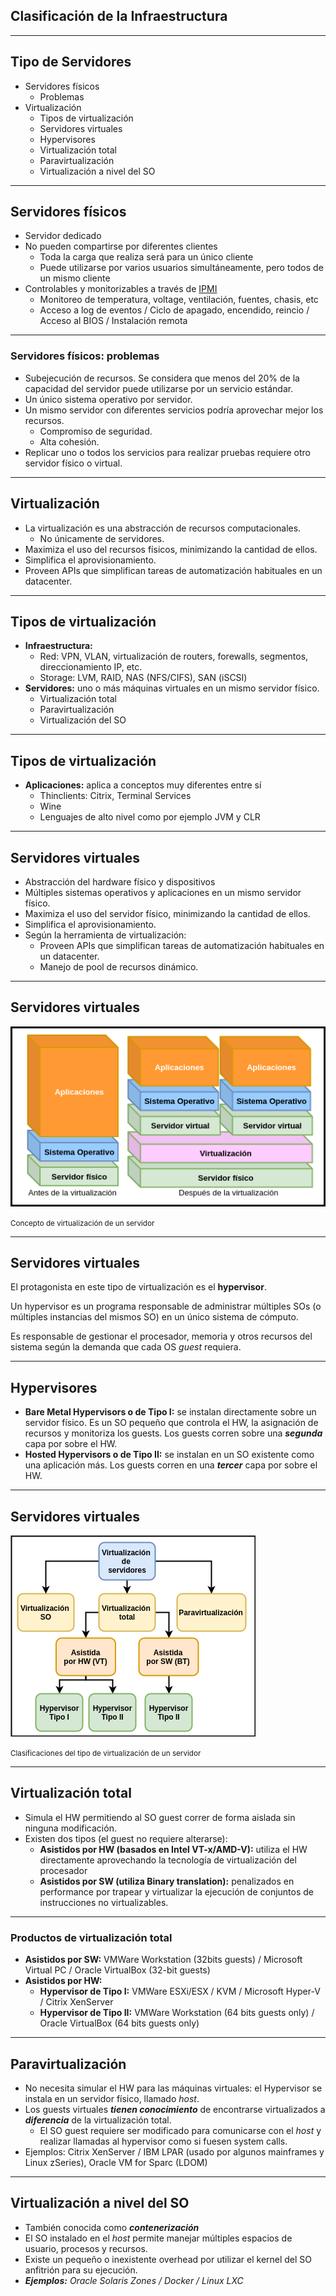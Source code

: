 ## Clasificación de la Infraestructura

---

## Tipo de Servidores

* Servidores físicos
	* Problemas
* Virtualización
	* Tipos de virtualización
	* Servidores virtuales
	* Hypervisores
	* Virtualización total
	* Paravirtualización
	* Virtualización a nivel del SO

---

## Servidores físicos

* Servidor dedicado
* No pueden compartirse por diferentes clientes
	* Toda la carga que realiza será para un único cliente
	* Puede utilizarse por varios usuarios simultáneamente, pero todos de un mismo cliente
* Controlables y monitorizables a través de [IPMI](https://en.wikipedia.org/wiki/Intelligent_Platform_Management_Interface)
	* Monitoreo de temperatura, voltage, ventilación, fuentes, chasis, etc
	* Acceso a log de eventos / Ciclo de apagado, encendido, reincio / Acceso al BIOS / Instalación remota

---

### Servidores físicos: problemas

* Subejecución de recursos. Se considera que menos del 20% de la capacidad del servidor puede utilizarse por un servicio estándar.
* Un único sistema operativo por servidor.
* Un mismo servidor con diferentes servicios podría aprovechar mejor los recursos.
	* Compromiso de seguridad.
	* Alta cohesión.
* Replicar uno o todos los servicios para realizar pruebas requiere otro servidor físico o virtual.

---

## Virtualización

* La virtualización es una abstracción de recursos computacionales.
	* No únicamente de servidores.
* Maximiza el uso del recursos físicos, minimizando la cantidad de ellos.
* Simplifica el aprovisionamiento.
* Proveen APIs que simplifican tareas de automatización habituales en un datacenter.

---

## Tipos de virtualización

* **Infraestructura:**
	* Red: VPN, VLAN, virtualización de routers, forewalls, segmentos, direccionamiento IP, etc.
	* Storage: LVM, RAID, NAS (NFS/CIFS), SAN (iSCSI)
* **Servidores:** uno o más máquinas virtuales en un mismo servidor físico.
	* Virtualización total
	* Paravirtualización
	* Virtualización del SO

---

## Tipos de virtualización

* **Aplicaciones:** aplica a conceptos muy diferentes entre sí
	* Thinclients: Citrix, Terminal Services
	* Wine
	* Lenguajes de alto nivel como por ejemplo JVM y CLR

---

## Servidores virtuales

* Abstracción del hardware físico y dispositivos
* Múltiples sistemas operativos y aplicaciones en un mismo servidor físico.
* Maximiza el uso del servidor físico, minimizando la cantidad de ellos.
* Simplifica el aprovisionamiento.
* Según la herramienta de virtualización:
	* Proveen APIs que simplifican tareas de automatización habituales en un datacenter.
	* Manejo de pool de recursos dinámico.

---

## Servidores virtuales

![virtualizacion](./images/virtualizacion.png)

<small>
Concepto de virtualización de un servidor
</small>

---

## Servidores virtuales

El protagonista en este tipo de virtualización es el **hypervisor**. 

Un hypervisor es un programa responsable de administrar múltiples SOs (o múltiples instancias del mismos SO) en un único sistema de cómputo.

Es responsable de gestionar el procesador, memoria y otros recursos del sistema
según la demanda que cada OS _guest_ requiera.

---

## Hypervisores

* **Bare Metal Hypervisors o de Tipo I:** se instalan directamente sobre un servidor físico. Es un SO pequeño que controla el HW, la asignación de recursos y monitoriza los guests. Los guests corren sobre una _**segunda**_ capa por sobre el HW.
* **Hosted Hypervisors o de Tipo II:** se instalan en un SO existente como una aplicación más. Los guests corren en una _**tercer**_ capa por sobre el HW.

---

## Servidores virtuales

![clasificacion de server virtuales](./images/server-virtualization-clasification.png)

<small>
Clasificaciones del tipo de virtualización de un servidor
</small>

---

## Virtualización total

* Simula el HW permitiendo al SO guest correr de forma aislada sin ninguna modificación.
* Existen dos tipos (el guest no requiere alterarse):
	* **Asistidos por HW (basados en Intel VT-x/AMD-V):** utiliza el HW directamente aprovechando la tecnología de virtualización del procesador
	* **Asistidos por SW (utiliza Binary translation):** penalizados en performance por trapear y virtualizar la ejecución de conjuntos de instrucciones no virtualizables.

---

### Productos de virtualización total

* **Asistidos por SW:** VMWare Workstation (32bits guests) / Microsoft Virtual PC / Oracle VirtualBox (32-bit guests)
* **Asistidos por HW:**
	* **Hypervisor de Tipo I:** VMWare ESXi/ESX / KVM / Microsoft Hyper-V / Citrix XenServer
	* **Hypervisor de Tipo II:** VMWare Workstation (64 bits guests only) / Oracle VirtualBox (64 bits guests only)

---

## Paravirtualización

* No necesita simular el HW para las máquinas virtuales: el Hypervisor se instala en un servidor físico, llamado _host_.
* Los guests virtuales _**tienen conocimiento**_ de encontrarse virtualizados a _**diferencia**_ de la virtualización total.
	* El SO guest requiere ser modificado para comunicarse con el _host_ y realizar llamadas al hypervisor como si fuesen system calls.
* Ejemplos: Citrix XenServer / IBM LPAR (usado por algunos mainframes y Linux zSeries), Oracle VM for Sparc (LDOM)

---

## Virtualización a nivel del SO

* También conocida como _**contenerización**_
* El SO instalado en el _host_ permite manejar múltiples espacios de usuario, procesos y recursos.
* Existe un pequeño o inexistente overhead por utilizar el kernel del SO anfitrión para su ejecución.
* _**Ejemplos:** Oracle Solaris Zones / Docker / Linux LXC_

